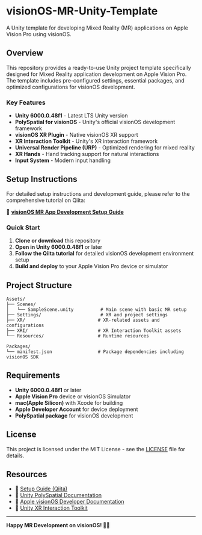 # visionOS-MR-Unity-Template

A Unity template for developing Mixed Reality (MR) applications on Apple Vision Pro using visionOS.

## Overview

This repository provides a ready-to-use Unity project template specifically designed for Mixed Reality application development on Apple Vision Pro. The template includes pre-configured settings, essential packages, and optimized configurations for visionOS development.

### Key Features

- **Unity 6000.0.48f1** - Latest LTS Unity version
- **PolySpatial for visionOS** - Unity's official visionOS development framework
- **visionOS XR Plugin** - Native visionOS XR support
- **XR Interaction Toolkit** - Unity's XR interaction framework
- **Universal Render Pipeline (URP)** - Optimized rendering for mixed reality
- **XR Hands** - Hand tracking support for natural interactions
- **Input System** - Modern input handling

## Setup Instructions

For detailed setup instructions and development guide, please refer to the comprehensive tutorial on Qiita:

📖 **[visionOS MR App Development Setup Guide](https://qiita.com/afjk/items/099c75f8285f19dfd470)**

### Quick Start

1. **Clone or download** this repository
2. **Open in Unity 6000.0.48f1** or later
3. **Follow the Qiita tutorial** for detailed visionOS development environment setup
4. **Build and deploy** to your Apple Vision Pro device or simulator

## Project Structure

```
Assets/
├── Scenes/
│   └── SampleScene.unity          # Main scene with basic MR setup
├── Settings/                      # XR and project settings
├── XR/                           # XR-related assets and configurations
├── XRI/                          # XR Interaction Toolkit assets
└── Resources/                    # Runtime resources

Packages/
└── manifest.json                 # Package dependencies including visionOS SDK
```

## Requirements

- **Unity 6000.0.48f1** or later
- **Apple Vision Pro** device or visionOS Simulator
- **mac(Apple Silicon)** with Xcode for building
- **Apple Developer Account** for device deployment
- **PolySpatial package** for visionOS development

## License

This project is licensed under the MIT License - see the [LICENSE](LICENSE) file for details.

## Resources

- 📖 [Setup Guide (Qiita)](https://qiita.com/afjk/items/099c75f8285f19dfd470)
- 🔗 [Unity PolySpatial Documentation](https://docs.unity3d.com/Packages/com.unity.polyspatial@2.3/manual/index.html)
- 🔗 [Apple visionOS Developer Documentation](https://developer.apple.com/visionos/)
- 🔗 [Unity XR Interaction Toolkit](https://docs.unity3d.com/Packages/com.unity.xr.interaction.toolkit@3.2/manual/index.html)

---

**Happy MR Development on visionOS! 🥽✨**
